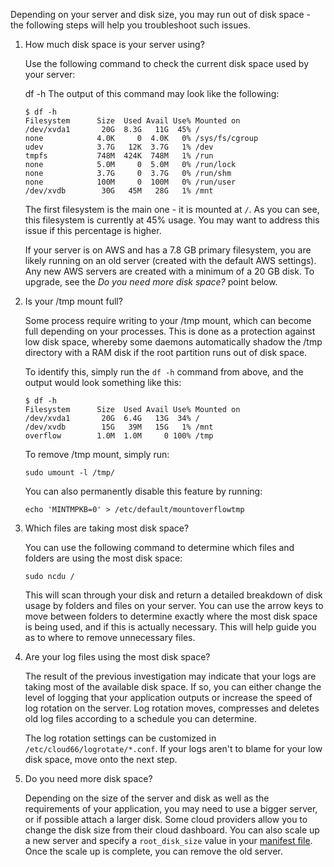 <!-- usedin: [ _legacy_docker/Tutorials/2017-02-12-disk-space-v1.md, _maestro/Tutorials/2017-02-12-disk-space-v1.md, _node/tutorials/2017-02-12-disk-space-v1.md, _rails/Tutorials/2017-02-12-disk-space-v1.md] -->

Depending on your server and disk size, you may run out of disk space - the following steps will help you troubleshoot such issues.

1. How much disk space is your server using?
	
	Use the following command to check the current disk space used by your server:

	df -h
	The output of this command may look like the following:
	```
	$ df -h
	Filesystem      Size  Used Avail Use% Mounted on
	/dev/xvda1       20G  8.3G   11G  45% /
	none            4.0K     0  4.0K   0% /sys/fs/cgroup
	udev            3.7G   12K  3.7G   1% /dev
	tmpfs           748M  424K  748M   1% /run
	none            5.0M     0  5.0M   0% /run/lock
	none            3.7G     0  3.7G   0% /run/shm
	none            100M     0  100M   0% /run/user
	/dev/xvdb        30G   45M   28G   1% /mnt
	```
	The first filesystem is the main one - it is mounted at `/`. As you can see, this filesystem is currently at 45% usage. You may want to address this issue if this percentage is higher.

	If your server is on AWS and has a 7.8 GB primary filesystem, you are likely running on an old server (created with the default AWS settings). Any new AWS servers are created with a minimum of a 20 GB disk. To upgrade, see the _Do you need more disk space?_ point below.

2. Is your /tmp mount full?

	Some process require writing to your /tmp mount, which can become full depending on your processes. This is done as a protection against low disk space, whereby some daemons automatically shadow the /tmp directory with a RAM disk if the root partition runs out of disk space.

	To identify this, simply run the `df -h` command from above, and the output would look something like this:

	```
	$ df -h
	Filesystem      Size  Used Avail Use% Mounted on
	/dev/xvda1       20G  6.4G   13G  34% /
	/dev/xvdb        15G   39M   15G   1% /mnt
	overflow        1.0M  1.0M     0 100% /tmp
	```
	To remove /tmp mount, simply run:
	```
	sudo umount -l /tmp/
	```
	You can also permanently disable this feature by running:
	```
	echo 'MINTMPKB=0' > /etc/default/mountoverflowtmp
	```
3. Which files are taking most disk space?
	
	You can use the following command to determine which files and folders are using the most disk space:
	```
	sudo ncdu /
	```
	This will scan through your disk and return a detailed breakdown of disk usage by folders and files on your server. You can use the arrow keys to move between folders to determine exactly where the most disk space is being used, and if this is actually necessary. This will help guide you as to where to remove unnecessary files.

4. Are your log files using the most disk space?
	
	The result of the previous investigation may indicate that your logs are taking most of the available disk space. If so, you can either change the level of logging that your application outputs or increase the speed of log rotation on the server. Log rotation moves, compresses and deletes old log files according to a schedule you can determine.

	The log rotation settings can be customized in `/etc/cloud66/logrotate/*.conf`. If your logs aren't to blame for your low disk space, move onto the next step.

5. Do you need more disk space?

	Depending on the size of the server and disk as well as the requirements of your application, you may need to use a bigger server, or if possible attach a larger disk. Some cloud providers allow you to change the disk size from their cloud dashboard. You can also scale up a new server and specify a `root_disk_size` value in your [manifest file](http://help.cloud66.com/building-your-stack/building-your-manifest-file#servers). Once the scale up is complete, you can remove the old server.



